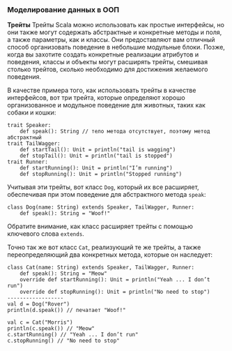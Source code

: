 ### Моделирование данных в ООП
**Трейты**
Трейты Scala можно использовать как простые интерфейсы, но они также могут содержать абстрактные и конкретные методы и поля, а также параметры, как и классы. Они предоставляют вам отличный способ организовать поведение в небольшие модульные блоки. Позже, когда вы захотите создать конкретные реализации атрибутов и поведения, классы и объекты могут расширять трейты, смешивая столько трейтов, сколько необходимо для достижения желаемого поведения.

В качестве примера того, как использовать трейты в качестве интерфейсов, вот три трейта, которые определяют хорошо организованное и модульное поведение для животных, таких как собаки и кошки:
```
trait Speaker: 
	def speak(): String // тело метода отсутствует, поэтому метод абстрактный 
trait TailWagger: 
	def startTail(): Unit = println("tail is wagging")
	def stopTail(): Unit = println("tail is stopped") 
trait Runner:
	def startRunning(): Unit = println("I’m running") 
	def stopRunning(): Unit = println("Stopped running")
```
Учитывая эти трейты, вот класс `Dog`, который их все расширяет, обеспечивая при этом поведение для абстрактного метода `speak`:
```
class Dog(name: String) extends Speaker, TailWagger, Runner: 
	def speak(): String = "Woof!"
```
Обратите внимание, как класс расширяет трейты с помощью ключевого слова `extends`.

Точно так же вот класс `Cat`, реализующий те же трейты, а также переопределяющий два конкретных метода, которые он наследует:
```
class Cat(name: String) extends Speaker, TailWagger, Runner: 
	def speak(): String = "Meow" 
	override def startRunning(): Unit = println("Yeah ... I don’t run") 
	override def stopRunning(): Unit = println("No need to stop")
------------------
val d = Dog("Rover") 
println(d.speak()) // печатает "Woof!" 

val c = Cat("Morris") 
println(c.speak()) // "Meow" 
c.startRunning() // "Yeah ... I don’t run" 
c.stopRunning() // "No need to stop"
```